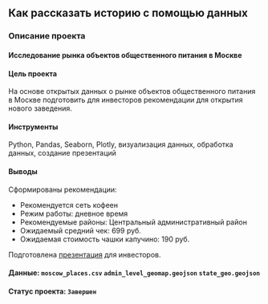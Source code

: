 ## Как рассказать историю с помощью данных

### Описание проекта
#### Исследование рынка объектов общественного питания в Москве

#### Цель проекта
На основе открытых данных о рынке объектов общественного питания в Москве подготовить для инвесторов рекомендации для открытия нового заведения.

#### Инструменты
Python, Pandas, Seaborn, Plotly, визуализация данных, обработка данных, создание презентаций

#### Выводы
Сформированы рекомендации:
* Рекомендуется сеть кофеен
* Режим работы: дневное время
* Рекомендуемые районы: Центральный административный район
* Ожидаемый средний чек: 699 руб.
* Ожидаемая стоимость чашки капучино: 190 руб.

Подготовлена [презентация](https://disk.yandex.ru/i/zHuVWllR4AYk2Q) для инвесторов.

#### Данные: `moscow_places.csv` `admin_level_geomap.geojson` `state_geo.geojson`

#### Статус проекта: `Завершен`
